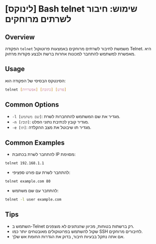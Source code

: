 # [לינוקס] Bash telnet שימוש: חיבור לשרתים מרוחקים

## Overview
הפקודה `telnet` משמשת לחיבור לשרתים מרוחקים באמצעות פרוטוקול Telnet. היא מאפשרת למשתמש להתחבר למכונות אחרות ברשת ולבצע פקודות מרחוק.

## Usage
הסינטקס הבסיסי של הפקודה הוא:

```bash
telnet [אפשרויות] [כתובת] [פורט]
```

## Common Options
- `-l [שם משתמש]`: מגדיר את שם המשתמש להתחברות לשרת.
- `-n [קובץ]`: מגדיר קובץ לכתיבת נתוני הפלט.
- `-e [תו]`: מגדיר תו שיבוטל את מצב ההקלדה.

## Common Examples
- להתחבר לשרת בכתובת IP מסוימת:
```bash
telnet 192.168.1.1
```

- להתחבר לשרת עם פורט ספציפי:
```bash
telnet example.com 80
```

- להתחבר עם שם משתמש:
```bash
telnet -l user example.com
```

## Tips
- השתמש ב-Telnet רק ברשתות בטוחות, מכיוון שהנתונים לא מוצפנים.
- שקול להשתמש בפרוטוקולים מאובטחים יותר כמו SSH לחיבורים מרוחקים.
- אם אתה נתקל בבעיות חיבור, בדוק את הגדרות החומת אש שלך.